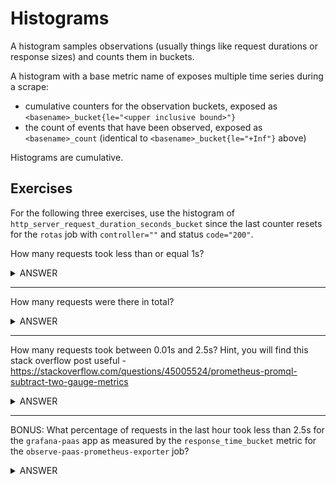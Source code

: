 # Histograms

A histogram samples observations (usually things like request durations or response sizes) and counts them in buckets.

A histogram with a base metric name of <basename> exposes multiple time series during a scrape:

- cumulative counters for the observation buckets, exposed as `<basename>_bucket{le="<upper inclusive bound>"}`
- the count of events that have been observed, exposed as `<basename>_count` (identical to `<basename>_bucket{le="+Inf"}` above)

Histograms are cumulative.

## Exercises

For the following three exercises, use the histogram of `http_server_request_duration_seconds_bucket` since the last counter resets for the `rotas` job with `controller=""` and status `code="200"`.

How many requests took less than or equal 1s?

<details>
  <summary>ANSWER</summary><p>

  ```http_server_request_duration_seconds_bucket{job="rotas", controller="", le="1", code="200"}```

</p>
</details>

------

How many requests were there in total?

<details>
  <summary>ANSWER</summary><p>

  ```http_server_request_duration_seconds_bucket{job="rotas", controller="", le="+Inf", code="200"}```

  or

  ```http_server_request_duration_seconds_count{job="rotas", controller="", code="200"}```

</p>
</details>

------

How many requests took between 0.01s and 2.5s? Hint, you will find this stack overflow post useful - https://stackoverflow.com/questions/45005524/prometheus-promql-subtract-two-gauge-metrics

<details>
  <summary>ANSWER</summary><p>

  ```http_server_request_duration_seconds_bucket{job="rotas", controller="", le="1", code="200"} - ignoring(le) http_server_request_duration_seconds_bucket{job="rotas", controller="", le="0.01", code="200"}```

</p>
</details>

------

BONUS: What percentage of requests in the last hour took less than 2.5s for the `grafana-paas` app as measured by the `response_time_bucket` metric for the `observe-paas-prometheus-exporter` job?

<details>
  <summary>ANSWER</summary><p>

  ```sum(increase(response_time_bucket{job="observe-paas-prometheus-exporter", app="grafana-paas", le="2.5"}[1h])) / sum(increase(response_time_count{job="observe-paas-prometheus-exporter", app="grafana-paas"}[1h])) * 100```

  or

  ```sum(rate(response_time_bucket{job="observe-paas-prometheus-exporter", app="grafana-paas", le="2.5"}[1h])) / sum(rate(response_time_count{job="observe-paas-prometheus-exporter", app="grafana-paas"}[1h])) * 100```

  or

  ```sum(rate(response_time_bucket{job="observe-paas-prometheus-exporter", app="grafana-paas", le="2.5"}[1h])) / sum(rate(response_time_bucket{job="observe-paas-prometheus-exporter", app="grafana-paas", le="+Inf"}[1h])) * 100```

</p>
</details>
